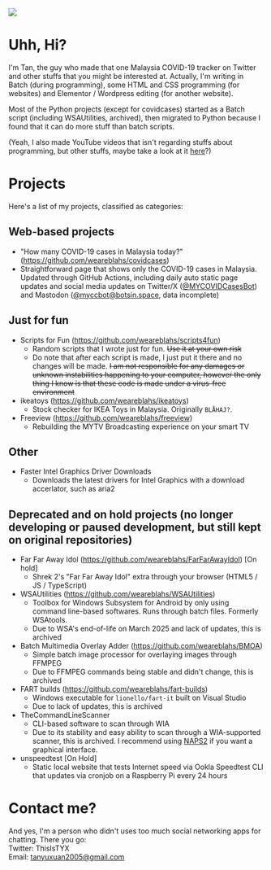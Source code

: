 ![](https://github-profile-summary-cards.vercel.app/api/cards/profile-details?username=weareblahs&theme=monokai)

# Uhh, Hi?
I'm Tan, the guy who made that one Malaysia COVID-19 tracker on Twitter and other stuffs that you might be interested at. Actually, I'm writing in Batch (during programming), some HTML and CSS programming (for websites) and Elementor / Wordpress editing (for another website).

Most of the Python projects (except for covidcases) started as a Batch script (including WSAUtilities, archived), then migrated to Python because I found that it can do more stuff than batch scripts.
  
(Yeah, I also made YouTube videos that isn't regarding stuffs about programming, but other stuffs, maybe take a look at it [here](https://www.youtube.com/c/OogaChakaOogaOoga)?)  

# Projects
Here's a list of my projects, classified as categories:
## Web-based projects
 - "How many COVID-19 cases in Malaysia today?" (https://github.com/weareblahs/covidcases)
 - Straightforward page that shows only the COVID-19 cases in Malaysia. Updated through GitHub Actions, including daily auto static page updates and social media updates on Twitter/X ([@MYCOVIDCasesBot](https://twitter.com/MYCOVIDCasesBot)) and Mastodon ([@myccbot@botsin.space](https://botsin.space/@myccbot), data incomplete)

## Just for fun
 - Scripts for Fun (https://github.com/weareblahs/scripts4fun)
   - Random scripts that I wrote just for fun. ~~Use it at your own risk~~
   - Do note that after each script is made, I just put it there and no changes will be made. ~~I am not responsible for any damages or unknown instabilities happening to your computer, however the only thing I know is that these code is made under a virus-free environment~~
 - ikeatoys (https://github.com/weareblahs/ikeatoys)
   - Stock checker for IKEA Toys in Malaysia. Originally ``BLÅHAJ?``.
 - Freeview (https://github.com/weareblahs/freeview)
   - Rebuilding the MYTV Broadcasting experience on your smart TV
## Other
 - Faster Intel Graphics Driver Downloads
   - Downloads the latest drivers for Intel Graphics with a download accerlator, such as aria2

## Deprecated and on hold projects (no longer developing or paused development, but still kept on original repositories)
 - Far Far Away Idol (https://github.com/weareblahs/FarFarAwayIdol) [On hold]
   - Shrek 2's "Far Far Away Idol" extra through your browser (HTML5 / JS / TypeScript)
 - WSAUtilities (https://github.com/weareblahs/WSAUtilities)
   - Toolbox for Windows Subsystem for Android by only using command line-based softwares. Runs through batch files. Formerly WSAtools.
   - Due to WSA's end-of-life on March 2025 and lack of updates, this is archived
 - Batch Multimedia Overlay Adder (https://github.com/weareblahs/BMOA)
   - Simple batch image processor for overlaying images through FFMPEG
   - Due to FFMPEG commands being stable and didn't change, this is archived
 - FART builds (https://github.com/weareblahs/fart-builds)
   - Windows executable for ``lionello/fart-it`` built on Visual Studio
   - Due to lack of updates, this is archived
 - TheCommandLineScanner
   - CLI-based software to scan through WIA
   - Due to its stability and easy ability to scan through a WIA-supported scanner, this is archived. I recommend using [NAPS2](https://github.com/cyanfish/naps2/releases) if you want a graphical interface. 
 - unspeedtest [On Hold]
   - Static local website that tests Internet speed via Ookla Speedtest CLI that updates via cronjob on a Raspberry Pi every 24 hours

# Contact me?
And yes, I'm a person who didn't uses too much social networking apps for chatting. There you go:  
Twitter: ThisIsTYX  
Email: tanyuxuan2005@gmail.com
